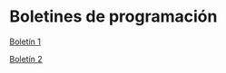 # Boletines de programación

[Boletín 1](https://github.com/angelaserantes/Progamacion2/tree/master/src/com/programacion/boletin1)

[Boletín 2](https://github.com/angelaserantes/Progamacion2/tree/master/src/com/programacion/boletin2)